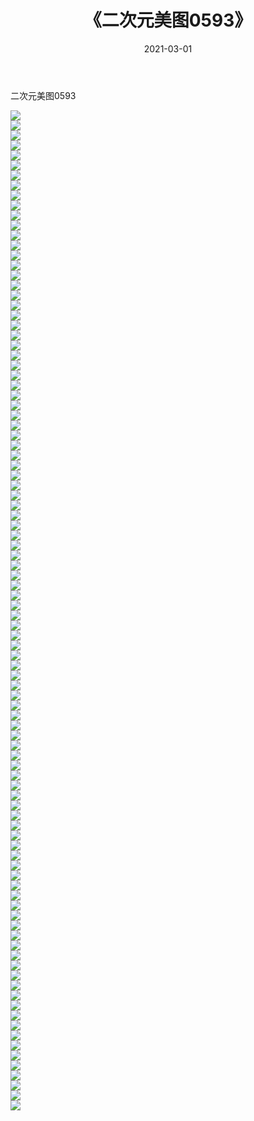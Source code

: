 ﻿---
layout: post
title:  《二次元美图0593》
date:   2021-03-01
img: http://imgx.orgx.ga/二次元/2021/二次元美图0593/000.jpg
categories: [美女, 清纯, 唯美]
---

二次元美图0593

 ![](http://imgx.orgx.ga/二次元/2021/二次元美图0593/001.png) <br>![](http://imgx.orgx.ga/二次元/2021/二次元美图0593/002.png) <br>![](http://imgx.orgx.ga/二次元/2021/二次元美图0593/003.png) <br>![](http://imgx.orgx.ga/二次元/2021/二次元美图0593/004.png) <br>![](http://imgx.orgx.ga/二次元/2021/二次元美图0593/005.png) <br>![](http://imgx.orgx.ga/二次元/2021/二次元美图0593/006.png) <br>![](http://imgx.orgx.ga/二次元/2021/二次元美图0593/007.png) <br>![](http://imgx.orgx.ga/二次元/2021/二次元美图0593/008.png) <br>![](http://imgx.orgx.ga/二次元/2021/二次元美图0593/009.png) <br>![](http://imgx.orgx.ga/二次元/2021/二次元美图0593/010.png) <br>![](http://imgx.orgx.ga/二次元/2021/二次元美图0593/011.png) <br>![](http://imgx.orgx.ga/二次元/2021/二次元美图0593/012.png) <br>![](http://imgx.orgx.ga/二次元/2021/二次元美图0593/013.png) <br>![](http://imgx.orgx.ga/二次元/2021/二次元美图0593/014.png) <br>![](http://imgx.orgx.ga/二次元/2021/二次元美图0593/015.png) <br>![](http://imgx.orgx.ga/二次元/2021/二次元美图0593/016.png) <br>![](http://imgx.orgx.ga/二次元/2021/二次元美图0593/017.png) <br>![](http://imgx.orgx.ga/二次元/2021/二次元美图0593/018.png) <br>![](http://imgx.orgx.ga/二次元/2021/二次元美图0593/019.png) <br>![](http://imgx.orgx.ga/二次元/2021/二次元美图0593/020.png) <br>![](http://imgx.orgx.ga/二次元/2021/二次元美图0593/021.png) <br>![](http://imgx.orgx.ga/二次元/2021/二次元美图0593/022.png) <br>![](http://imgx.orgx.ga/二次元/2021/二次元美图0593/023.png) <br>![](http://imgx.orgx.ga/二次元/2021/二次元美图0593/024.png) <br>![](http://imgx.orgx.ga/二次元/2021/二次元美图0593/025.png) <br>![](http://imgx.orgx.ga/二次元/2021/二次元美图0593/026.png) <br>![](http://imgx.orgx.ga/二次元/2021/二次元美图0593/027.png) <br>![](http://imgx.orgx.ga/二次元/2021/二次元美图0593/028.png) <br>![](http://imgx.orgx.ga/二次元/2021/二次元美图0593/029.png) <br>![](http://imgx.orgx.ga/二次元/2021/二次元美图0593/030.png) <br>![](http://imgx.orgx.ga/二次元/2021/二次元美图0593/031.png) <br>![](http://imgx.orgx.ga/二次元/2021/二次元美图0593/032.png) <br>![](http://imgx.orgx.ga/二次元/2021/二次元美图0593/033.png) <br>![](http://imgx.orgx.ga/二次元/2021/二次元美图0593/034.png) <br>![](http://imgx.orgx.ga/二次元/2021/二次元美图0593/035.png) <br>![](http://imgx.orgx.ga/二次元/2021/二次元美图0593/036.png) <br>![](http://imgx.orgx.ga/二次元/2021/二次元美图0593/037.png) <br>![](http://imgx.orgx.ga/二次元/2021/二次元美图0593/038.png) <br>![](http://imgx.orgx.ga/二次元/2021/二次元美图0593/039.png) <br>![](http://imgx.orgx.ga/二次元/2021/二次元美图0593/040.png) <br>![](http://imgx.orgx.ga/二次元/2021/二次元美图0593/041.png) <br>![](http://imgx.orgx.ga/二次元/2021/二次元美图0593/042.png) <br>![](http://imgx.orgx.ga/二次元/2021/二次元美图0593/043.png) <br>![](http://imgx.orgx.ga/二次元/2021/二次元美图0593/044.png) <br>![](http://imgx.orgx.ga/二次元/2021/二次元美图0593/045.png) <br>![](http://imgx.orgx.ga/二次元/2021/二次元美图0593/046.png) <br>![](http://imgx.orgx.ga/二次元/2021/二次元美图0593/047.png) <br>![](http://imgx.orgx.ga/二次元/2021/二次元美图0593/048.png) <br>![](http://imgx.orgx.ga/二次元/2021/二次元美图0593/049.png) <br>![](http://imgx.orgx.ga/二次元/2021/二次元美图0593/050.png) <br>![](http://imgx.orgx.ga/二次元/2021/二次元美图0593/051.png) <br>![](http://imgx.orgx.ga/二次元/2021/二次元美图0593/052.png) <br>![](http://imgx.orgx.ga/二次元/2021/二次元美图0593/053.png) <br>![](http://imgx.orgx.ga/二次元/2021/二次元美图0593/054.png) <br>![](http://imgx.orgx.ga/二次元/2021/二次元美图0593/055.png) <br>![](http://imgx.orgx.ga/二次元/2021/二次元美图0593/056.png) <br>![](http://imgx.orgx.ga/二次元/2021/二次元美图0593/057.png) <br>![](http://imgx.orgx.ga/二次元/2021/二次元美图0593/058.png) <br>![](http://imgx.orgx.ga/二次元/2021/二次元美图0593/059.png) <br>![](http://imgx.orgx.ga/二次元/2021/二次元美图0593/060.png) <br>![](http://imgx.orgx.ga/二次元/2021/二次元美图0593/061.png) <br>![](http://imgx.orgx.ga/二次元/2021/二次元美图0593/062.png) <br>![](http://imgx.orgx.ga/二次元/2021/二次元美图0593/063.png) <br>![](http://imgx.orgx.ga/二次元/2021/二次元美图0593/064.png) <br>![](http://imgx.orgx.ga/二次元/2021/二次元美图0593/065.png) <br>![](http://imgx.orgx.ga/二次元/2021/二次元美图0593/066.png) <br>![](http://imgx.orgx.ga/二次元/2021/二次元美图0593/067.png) <br>![](http://imgx.orgx.ga/二次元/2021/二次元美图0593/068.png) <br>![](http://imgx.orgx.ga/二次元/2021/二次元美图0593/069.png) <br>![](http://imgx.orgx.ga/二次元/2021/二次元美图0593/070.png) <br>![](http://imgx.orgx.ga/二次元/2021/二次元美图0593/071.png) <br>![](http://imgx.orgx.ga/二次元/2021/二次元美图0593/072.png) <br>![](http://imgx.orgx.ga/二次元/2021/二次元美图0593/073.png) <br>![](http://imgx.orgx.ga/二次元/2021/二次元美图0593/074.png) <br>![](http://imgx.orgx.ga/二次元/2021/二次元美图0593/075.png) <br>![](http://imgx.orgx.ga/二次元/2021/二次元美图0593/076.png) <br>![](http://imgx.orgx.ga/二次元/2021/二次元美图0593/077.png) <br>![](http://imgx.orgx.ga/二次元/2021/二次元美图0593/078.png) <br>![](http://imgx.orgx.ga/二次元/2021/二次元美图0593/079.png) <br>![](http://imgx.orgx.ga/二次元/2021/二次元美图0593/080.png) <br>![](http://imgx.orgx.ga/二次元/2021/二次元美图0593/081.png) <br>![](http://imgx.orgx.ga/二次元/2021/二次元美图0593/082.png) <br>![](http://imgx.orgx.ga/二次元/2021/二次元美图0593/083.png) <br>![](http://imgx.orgx.ga/二次元/2021/二次元美图0593/084.png) <br>![](http://imgx.orgx.ga/二次元/2021/二次元美图0593/085.png) <br>![](http://imgx.orgx.ga/二次元/2021/二次元美图0593/086.png) <br>![](http://imgx.orgx.ga/二次元/2021/二次元美图0593/087.png) <br>![](http://imgx.orgx.ga/二次元/2021/二次元美图0593/088.png) <br>![](http://imgx.orgx.ga/二次元/2021/二次元美图0593/089.png) <br>![](http://imgx.orgx.ga/二次元/2021/二次元美图0593/090.png) <br>![](http://imgx.orgx.ga/二次元/2021/二次元美图0593/091.png) <br>![](http://imgx.orgx.ga/二次元/2021/二次元美图0593/092.png) <br>![](http://imgx.orgx.ga/二次元/2021/二次元美图0593/093.png) <br>![](http://imgx.orgx.ga/二次元/2021/二次元美图0593/094.png) <br>![](http://imgx.orgx.ga/二次元/2021/二次元美图0593/095.png) <br>![](http://imgx.orgx.ga/二次元/2021/二次元美图0593/096.png) <br>![](http://imgx.orgx.ga/二次元/2021/二次元美图0593/097.png) <br>![](http://imgx.orgx.ga/二次元/2021/二次元美图0593/098.png) <br>![](http://imgx.orgx.ga/二次元/2021/二次元美图0593/099.png) <br>![](http://imgx.orgx.ga/二次元/2021/二次元美图0593/100.png) <br>